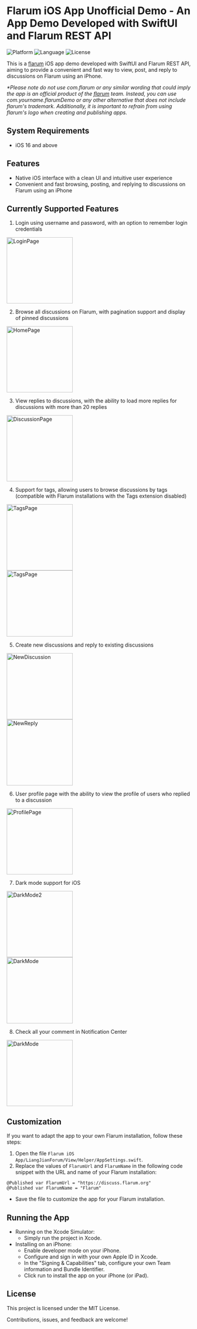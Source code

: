 # Flarum iOS App Unofficial Demo - An App Demo Developed with SwiftUI and Flarum REST API

![Platform](https://img.shields.io/badge/platform-iOS%2016%2B-blue) ![Language](https://img.shields.io/badge/language-Swift%205.5-orange) ![License](https://img.shields.io/badge/license-MIT-green)

This is a [flarum](https://flarum.org/) iOS app demo developed with SwiftUI and Flarum REST API, aiming to provide a convenient and fast way to view, post, and reply to discussions on Flarum using an iPhone.

_*Please note do not use com.flarum or any similar wording that could imply the app is an official product of the [flarum](https://flarum.org/) team. Instead, you can use com.yourname.flarumDemo or any other alternative that does not include flarum's trademark. Additionally, it is important to refrain from using flarum's logo when creating and publishing apps._

## System Requirements

- iOS 16 and above

## Features

- Native iOS interface with a clean UI and intuitive user experience
- Convenient and fast browsing, posting, and replying to discussions on Flarum using an iPhone

## Currently Supported Features

1. Login using username and password, with an option to remember login credentials
<div align="left">
  <img src="https://github.com/RomanticD/Flarum-iOS-App-UnofficialDemo/assets/96178954/d18b86f8-3c4a-4b49-b926-fc489613172f" alt="LoginPage" width="180">
</div>

2. Browse all discussions on Flarum, with pagination support and display of pinned discussions
<div align="left">
  <img src="https://github.com/RomanticD/Flarum-iOS-App-UnofficialDemo/assets/96178954/4a9b9348-8155-4ee7-b6f7-2ca21240f07c" alt="HomePage" width="180">
</div>

3. View replies to discussions, with the ability to load more replies for discussions with more than 20 replies
<div align="left">
  <img src="https://github.com/RomanticD/Flarum-iOS-App-UnofficialDemo/assets/96178954/adc4b99d-2e4b-411a-ad5c-7d74f10ed166" alt="DiscussionPage" width="180">
</div>

4. Support for tags, allowing users to browse discussions by tags (compatible with Flarum installations with the Tags extension disabled)
<div align="left">
  <img src="https://github.com/RomanticD/Flarum-iOS-App-UnofficialDemo/assets/96178954/a3e4ddd1-7a1f-4e60-80ca-279e1860e2ec" alt="TagsPage" width="180">
</div>
<div align="left">
  <img src="https://github.com/RomanticD/Flarum-iOS-App-UnofficialDemo/assets/96178954/ecd34afa-477d-4b78-b9e6-de78a4898b84" alt="TagsPage" width="180">
</div>

5. Create new discussions and reply to existing discussions
<div align="left">
  <img src="https://github.com/RomanticD/Flarum-iOS-App-UnofficialDemo/assets/96178954/f189906d-0df4-4184-bea3-5ff8c41613f5" alt="NewDiscussion" width="180">
</div>
<div align="left">
  <img src="https://github.com/RomanticD/Flarum-iOS-App-UnofficialDemo/assets/96178954/d2f82b58-e45b-4c5b-ab1d-1dcf019de766" alt="NewReply" width="180">
</div>

6. User profile page with the ability to view the profile of users who replied to a discussion
<div align="left">
  <img src="https://github.com/RomanticD/Flarum-iOS-App-UnofficialDemo/assets/96178954/81fee594-be9c-481a-a267-e9288cbdf1f5" alt="ProfilePage" width="180">
</div>

7. Dark mode support for iOS
<div align="left">
  <img src="https://github.com/RomanticD/Flarum-iOS-App-UnofficialDemo/assets/96178954/6d516eef-5b3e-4419-a156-c38aef5aa0ad" alt="DarkMode2" width="180">
</div>
<div align="left">
  <img src="https://github.com/RomanticD/Flarum-iOS-App-UnofficialDemo/assets/96178954/1133950b-6c0d-4a13-a823-9e30d3868547" alt="DarkMode" width="180">
</div>

8. Check all your comment in Notification Center
<div align="left">
  <img src="https://github.com/RomanticD/Flarum-iOS-App-UnofficialDemo/assets/96178954/75b5c329-e4df-4d5a-a80e-5289cf16f6f2" alt="DarkMode" width="180">
</div>

## Customization

If you want to adapt the app to your own Flarum installation, follow these steps:

1. Open the file `Flarum iOS App/LiangJianForum/View/Helper/AppSettings.swift`.
2. Replace the values of `FlarumUrl` and `FlarumName` in the following code snippet with the URL and name of your Flarum installation:

```
@Published var FlarumUrl = "https://discuss.flarum.org"
@Published var FlarumName = "Flarum"
```

- Save the file to customize the app for your Flarum installation.

## Running the App

- Running on the Xcode Simulator:
  - Simply run the project in Xcode.
- Installing on an iPhone:
  - Enable developer mode on your iPhone.
  - Configure and sign in with your own Apple ID in Xcode.
  - In the "Signing & Capabilities" tab, configure your own Team information and Bundle Identifier.
  - Click run to install the app on your iPhone (or iPad).

## License

This project is licensed under the MIT License. 

Contributions, issues, and feedback are welcome!
